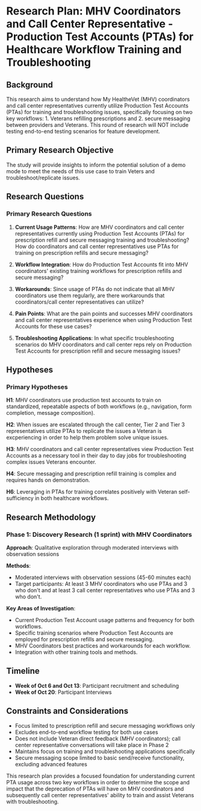 # Research Plan: MHV Coordinators and Call Center Representative - Production Test Accounts (PTAs) for Healthcare Workflow Training and Troubleshooting

## Background
This research aims to understand how My HealtheVet (MHV) coordinators and call center representatives currently utilize Production Test Accounts (PTAs) for training and troubleshooting issues, specifically focusing on two key workflows: 1. Veterans refilling prescriptions and 2. secure messaging between providers and Veterans. This round of research will NOT include testing end-to-end testing scenarios for feature development.

## Primary Research Objective
The study will provide insights to inform the potential solution of a demo mode to meet the needs of this use case to train Veters and troubleshoot/replicate issues. 

## Research Questions

### Primary Research Questions
1. **Current Usage Patterns**: How are MHV coordinators and call center representatives currently using Production Test Accounts (PTAs) for prescription refill and secure messaging training and troubleshooting? How do coordinators and call center representatives use PTAs for training on prescription refills and secure messaging?

2.  **Workflow Integration**: How do Production Test Accounts fit into MHV coordinators' existing training workflows for prescription refills and secure messaging?
   
3.  **Workarounds**: Since usage of PTAs do not indicate that all MHV coordinators use them regularly, are there workarounds that coordinators/call center representatives can utilize?
   
4.  **Pain Points**: What are the pain points and successes MHV coordinators and call center representatives experience when using Production Test Accounts for these use cases?

5. **Troubleshooting Applications**: In what specific troubleshooting scenarios do MHV coordinators and call center reps rely on Production Test Accounts for prescription refill and secure messaging issues?


## Hypotheses

### Primary Hypotheses
**H1**: MHV coordinators use production test accounts to train on standardized, repeatable aspects of both workflows (e.g., navigation, form completion, message composition).

**H2**: When issues are escalated through the call center, Tier 2 and Tier 3 representatives utilize PTAs to replicate the issues a Veteran is excperiencing in order to help them problem solve unique issues. 

**H3**: MHV coordinators and call center representatives view Production Test Accounts as a necessary tool in their day to day jobs for troubleshooting complex issues Veterans encounter.

**H4**: Secure messaging and prescription refill training is complex and requires hands on demonstration.

**H6**: Leveraging in PTAs for training correlates positively with Veteran self-sufficiency in both healthcare workflows.


## Research Methodology

### Phase 1: Discovery Research (1 sprint) with MHV Coordinators
**Approach**: Qualitative exploration through moderated interviews with observation sessions

**Methods**:
- Moderated interviews with observation sessions (45-60 minutes each)
- Target participants: At least 3 MHV coordinators who use PTAs and 3 who don't and at least 3 call center representatives who use PTAs and 3 who don't.

**Key Areas of Investigation**:
- Current Production Test Account usage patterns and frequency for both workflows.
- Specific training scenarios where Production Test Accounts are employed for prescription refills and secure messaging.
- MHV Coordinators best practices and workarounds for each workflow.
- Integration with other training tools and methods.

## Timeline
- **Week of Oct 6 and Oct 13**: Participant recruitment and scheduling
- **Week of Oct 20**: Participant Interviews

## Constraints and Considerations
- Focus limited to prescription refill and secure messaging workflows only
- Excludes end-to-end workflow testing for both use cases
- Does not include Veteran direct feedback (MHV coordinators); call center representative conversations will take place in Phase 2
- Maintains focus on training and troubleshooting applications specifically
- Secure messaging scope limited to basic send/receive functionality, excluding advanced features

This research plan provides a focused foundation for understanding current PTA usage across two key workflows in order to determine the scope and impact that the deprecation of PTAs will have on MHV coordinators and subsequently call center representatives' ability to train and assist Veterans with troubleshooting.
